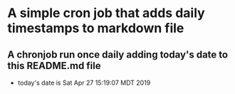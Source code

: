 A simple cron job that adds daily timestamps to markdown file
============================================================
## A chronjob run once daily adding today's date to this README.md file
* today's date is Sat Apr 27 15:19:07 MDT 2019
